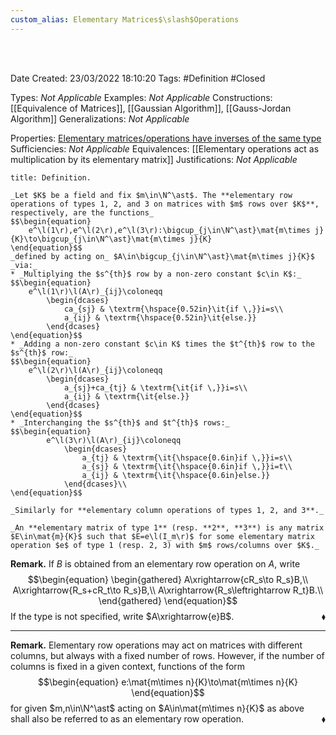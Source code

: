 ```yaml
---
custom_alias: Elementary Matrices$\slash$Operations
---
```


<br />
<br />

Date Created: 23/03/2022 18:10:20
Tags: #Definition #Closed 

Types: _Not Applicable_
Examples: _Not Applicable_
Constructions: [[Equivalence of Matrices]], [[Gaussian Algorithm]], [[Gauss-Jordan Algorithm]]
Generalizations: _Not Applicable_

Properties: [Elementary matrices$\slash$operations have inverses of the same type](Elementary%20matrices%20and%20operations%20have%20inverses%20of%20the%20same%20type.md)
Sufficiencies: _Not Applicable_
Equivalences: [[Elementary operations act as multiplication by its elementary matrix]]
Justifications: _Not Applicable_

``` ad-Definition
title: Definition.

_Let $K$ be a field and fix $m\in\N^\ast$. The **elementary row operations of types 1, 2, and 3 on matrices with $m$ rows over $K$**, respectively, are the functions_
$$\begin{equation}
    e^\l(1\r),e^\l(2\r),e^\l(3\r):\bigcup_{j\in\N^\ast}\mat{m\times j}{K}\to\bigcup_{j\in\N^\ast}\mat{m\times j}{K}
\end{equation}$$
_defined by acting on_ $A\in\bigcup_{j\in\N^\ast}\mat{m\times j}{K}$ _via:_
* _Multiplying the $s^{th}$ row by a non-zero constant $c\in K$:_
$$\begin{equation}
    e^\l(1\r)\l(A\r)_{ij}\coloneqq
        \begin{dcases}
            ca_{sj} & \textrm{\hspace{0.52in}\it{if \,}}i=s\\
            a_{ij} & \textrm{\hspace{0.52in}\it{else.}}
        \end{dcases}
\end{equation}$$
* _Adding a non-zero constant $c\in K$ times the $t^{th}$ row to the $s^{th}$ row:_
$$\begin{equation}
    e^\l(2\r)\l(A\r)_{ij}\coloneqq
        \begin{dcases}
            a_{sj}+ca_{tj} & \textrm{\it{if \,}}i=s\\
            a_{ij} & \textrm{\it{else.}}
        \end{dcases}
\end{equation}$$
* _Interchanging the $s^{th}$ and $t^{th}$ rows:_
$$\begin{equation}
        e^\l(3\r)\l(A\r)_{ij}\coloneqq
            \begin{dcases}
                a_{tj} & \textrm{\it{\hspace{0.6in}if \,}}i=s\\
                a_{sj} & \textrm{\it{\hspace{0.6in}if \,}}i=t\\
                a_{ij} & \textrm{\it{\hspace{0.6in}else.}}
            \end{dcases}\\
\end{equation}$$

_Similarly for **elementary column operations of types 1, 2, and 3**._

_An **elementary matrix of type 1** (resp. **2**, **3**) is any matrix $E\in\mat{m}{K}$ such that $E=e\l(I_m\r)$ for some elementary matrix operation $e$ of type 1 (resp. 2, 3) with $m$ rows/columns over $K$._

```

**Remark.** If $B$ is obtained from an elementary row operation on $A$, write
$$\begin{equation}
    \begin{gathered}
        A\xrightarrow{cR_s\to R_s}B,\\
        A\xrightarrow{R_s+cR_t\to R_s}B,\\
        A\xrightarrow{R_s\leftrightarrow R_t}B.\\
    \end{gathered}
\end{equation}$$
If the type is not specified, write $A\xrightarrow{e}B$.<span style="float:right;">$\blacklozenge$</span>

---

**Remark.** Elementary row operations may act on matrices with different columns, but always with a fixed number of rows. However, if the number of columns is fixed in a given context, functions of the form
$$\begin{equation}
    e:\mat{m\times n}{K}\to\mat{m\times n}{K}
\end{equation}$$
for given $m,n\in\N^\ast$ acting on $A\in\mat{m\times n}{K}$ as above shall also be referred to as an elementary row operation.<span style="float:right;">$\blacklozenge$</span>

